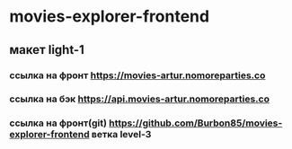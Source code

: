 # movies-explorer-frontend
## макет light-1

### ссылка на фронт https://movies-artur.nomoreparties.co
### ссылка на бэк https://api.movies-artur.nomoreparties.co
### ссылка на фронт(git) https://github.com/Burbon85/movies-explorer-frontend ветка level-3